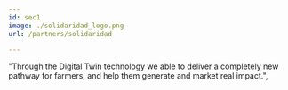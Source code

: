 ```yaml
---
id: sec1
image: ./solidaridad_logo.png
url: /partners/solidaridad

---
```

"Through the Digital Twin technology we able to deliver a completely new pathway for farmers, and help them generate and market real impact.",